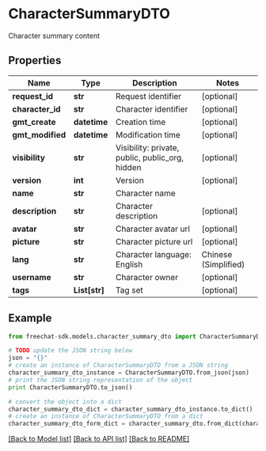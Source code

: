 # CharacterSummaryDTO

Character summary content

## Properties
Name | Type | Description | Notes
------------ | ------------- | ------------- | -------------
**request_id** | **str** | Request identifier | [optional] 
**character_id** | **str** | Character identifier | [optional] 
**gmt_create** | **datetime** | Creation time | [optional] 
**gmt_modified** | **datetime** | Modification time | [optional] 
**visibility** | **str** | Visibility: private, public, public_org, hidden | [optional] 
**version** | **int** | Version | [optional] 
**name** | **str** | Character name | 
**description** | **str** | Character description | [optional] 
**avatar** | **str** | Character avatar url | [optional] 
**picture** | **str** | Character picture url | [optional] 
**lang** | **str** | Character language: English | Chinese (Simplified) | ... | [optional] 
**username** | **str** | Character owner | [optional] 
**tags** | **List[str]** | Tag set | [optional] 

## Example

```python
from freechat-sdk.models.character_summary_dto import CharacterSummaryDTO

# TODO update the JSON string below
json = "{}"
# create an instance of CharacterSummaryDTO from a JSON string
character_summary_dto_instance = CharacterSummaryDTO.from_json(json)
# print the JSON string representation of the object
print CharacterSummaryDTO.to_json()

# convert the object into a dict
character_summary_dto_dict = character_summary_dto_instance.to_dict()
# create an instance of CharacterSummaryDTO from a dict
character_summary_dto_form_dict = character_summary_dto.from_dict(character_summary_dto_dict)
```
[[Back to Model list]](../README.md#documentation-for-models) [[Back to API list]](../README.md#documentation-for-api-endpoints) [[Back to README]](../README.md)


